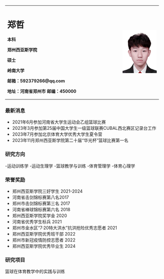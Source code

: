 
<table border="0">
  <tr>
    <td width="75%">
      <h1>郑哲</h1>
      <p><b>本科</b></p >
      <p><b>郑州西亚斯学院</b></p >
      <p><b>硕士</b></p >
      <p><b>岭南大学</b></p >
      <p><b>邮箱：592379266@qq.com</b></p >
      <p><b>地址：河南省郑州市
邮编：450000</b></p >
    </td>
    <td width="25%">
    <img src="/jpg111.jpg" width="100%">
    </td>
  </tr>
</table>


### 最新消息

- 2021年6月参加河南省大学生运动会乙组篮球比赛
- 2023年3月参加第25届中国大学生一级篮球联赛CUBAL西北赛区记录台工作
- 2023年7月参加北京体育大学优秀大学生夏令营
- 2023年11月郑州西亚斯学院第二十届“华光杯”篮球比赛第一名



### 研究方向
-运动训练学
-运动生理学
-篮球教学与训练
-体育管理学
-体育心理学

### 荣誉奖励
- 郑州西亚斯学院三好学生  2021-2024
- 河南省击剑锦标赛第八名2017
- 郑州市击剑锦标赛第三名 2017
- 河南省棒球锦标赛第六名 2018
- 郑州西亚斯学院奖学金 2020
- 河南省优秀学生标兵 2021
- 郑州市金水区“7·20特大洪水”抗洪抢险优秀志愿者 2021
- 郑州西亚斯学院优秀班干部 2022
- 郑州市新冠疫情防控志愿者 2022
- 郑州西亚斯学院优秀毕业生 2024


### 研究项目
篮球在体育教学中的实践与训练
